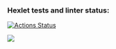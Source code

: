 ### Hexlet tests and linter status:

[![Actions Status](https://github.com/StKaterina/frontend-project-lvl2/workflows/hexlet-check/badge.svg)](https://github.com/StKaterina/frontend-project-lvl2/actions)

<a href="https://codeclimate.com/github/StKaterina/frontend-project-lvl2"><img src="https://api.codeclimate.com/v1/badges/a99a88d28ad37a79dbf6/maintainability" /></a>
